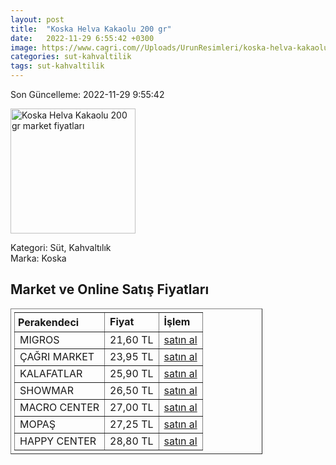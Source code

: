 ```yaml
---
layout: post
title:  "Koska Helva Kakaolu 200 gr"
date:   2022-11-29 6:55:42 +0300
image: https://www.cagri.com//Uploads/UrunResimleri/koska-helva-kakaolu-200-gr-270c.jpg
categories: sut-kahvaltilik
tags: sut-kahvaltilik
---
```


Son Güncelleme: 2022-11-29 9:55:42

<img src="https://www.cagri.com//Uploads/UrunResimleri/koska-helva-kakaolu-200-gr-270c.jpg" width="200" alt="Koska Helva Kakaolu 200 gr market fiyatları" />

Kategori: Süt, Kahvaltılık
<br />
Marka: Koska

<h2>Market ve Online Satış Fiyatları</h2>

<table border="1" style="padding: 5px;width:80%;">
  <tr>
    <td style="padding: 5px;"><strong>Perakendeci</strong></td>
    <td><strong>Fiyat</strong></td>
    <td><strong>İşlem</strong></td>
  </tr>
  <tr>
              <td title="Migros">MIGROS</td>
              <td>21,60 TL</td>
              <td><a title="Migros" target="_blank" href="https://www.migros.com.tr/koska-kakaolu-helva-paket-200-g-p-6c085a">satın al</a></td>
            </tr><tr>
              <td title="Çağrı Market">ÇAĞRI MARKET</td>
              <td>23,95 TL</td>
              <td><a title="Çağrı Market" target="_blank" href="https://www.cagri.com/koska-helva-kakaolu-200-gr">satın al</a></td>
            </tr><tr>
              <td title="Kalafatlar">KALAFATLAR</td>
              <td>25,90 TL</td>
              <td><a title="Kalafatlar" target="_blank" href="https://www.kalafatlar.com/urun/koska-kakaolu-helva-200-gr">satın al</a></td>
            </tr><tr>
              <td title="Showmar">SHOWMAR</td>
              <td>26,50 TL</td>
              <td><a title="Showmar" target="_blank" href="https://www.showmar.com.tr/urun/koska-helva-kakaolu-200gr">satın al</a></td>
            </tr><tr>
              <td title="Macro Center">MACRO CENTER</td>
              <td>27,00 TL</td>
              <td><a title="Macro Center" target="_blank" href="https://www.macrocenter.com.tr/koska-kakaolu-helva-paket-200-g-p-6c085a">satın al</a></td>
            </tr><tr>
              <td title="Mopaş">MOPAŞ</td>
              <td>27,25 TL</td>
              <td><a title="Mopaş" target="_blank" href="https://www.mopas.com.tr/koska-helva-kakaolu-200-gr/p/93096">satın al</a></td>
            </tr><tr>
              <td title="Happy Center">HAPPY CENTER</td>
              <td>28,80 TL</td>
              <td><a title="Happy Center" target="_blank" href="https://www.happycenter.com.tr/Koska_200_Gr_Helva_Kakaolu">satın al</a></td>
            </tr>
</table>
